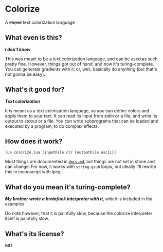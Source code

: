# Colorize
A ~~stupid~~ text colorization language

## What even is this?
***I don't know***

This was meant to be a text colorization language, and can be used as such pretty fine.
However, things got out of hand, and now it's turing-complete.
You can generate gradients with it, or, well, basically do anything (but that's not gonna be easy).

## What's it good for?
***Text colorization***

It *is* meant as a text colorization language, so you can define colors and apply them to your text.
It can read its input from stdin or a file, and write its output to stdout or a file.
You can write subprograms that can be loaded and executed by a program, to do complex effects.

## How does it work?
`lua colorize.lua [inputFile.clr [outputFile.ascii]]`

Most things are documented in [`docs.md`](docs.md), but things are not set in stone and can change.
For now, it works with `string.gsub` loops, but ideally I'll rewrite this in moonscript with lpeg.

## What do you mean it's turing-complete?
***My brother wrote a brainfuck interpreter with it***, which is included in the examples

Do note however, that it is painfully slow, because the colorize interpreter itself is painfully slow.

## What's its license?
MIT
